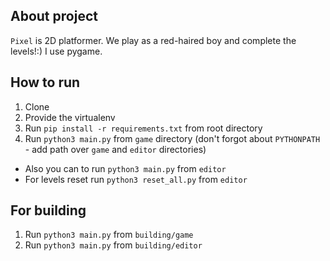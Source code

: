 About project
-------------

`Pixel` is 2D platformer. We play as a red-haired boy and complete the levels!:)
I use pygame.

How to run
----------

1. Clone
2. Provide the virtualenv
3. Run `pip install -r requirements.txt` from root directory
4. Run `python3 main.py` from `game` directory (don't forgot about `PYTHONPATH` - add path over `game` and `editor` directories)
- Also you can to run `python3 main.py` from `editor`
- For levels reset run `python3 reset_all.py` from `editor`

For building
--------------------------------------------

1. Run `python3 main.py` from `building/game`
2. Run `python3 main.py` from `building/editor`
